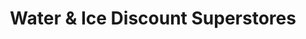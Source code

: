 ---
title: "Water & Ice Discount Superstores"
url: /gilbert/water-und-ice-discount-superstores/
shop: Getränke
---